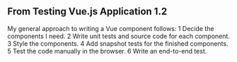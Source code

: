 
## From Testing Vue.js Application 1.2
My general approach to writing a Vue component follows:
1 Decide the components I need.
2 Write unit tests and source code for each component.
3 Style the components.
4 Add snapshot tests for the finished components.
5 Test the code manually in the browser.
6 Write an end-to-end test.